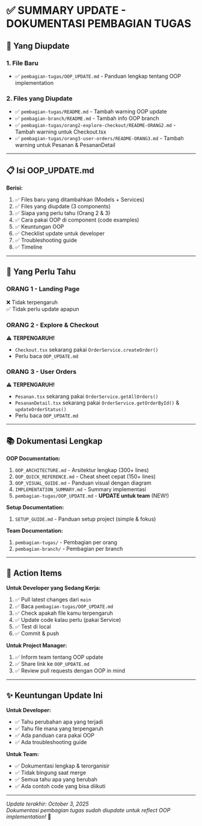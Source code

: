 # ✅ SUMMARY UPDATE - DOKUMENTASI PEMBAGIAN TUGAS

## 🔄 Yang Diupdate

### 1. **File Baru**
- ✅ `pembagian-tugas/OOP_UPDATE.md` - Panduan lengkap tentang OOP implementation

### 2. **Files yang Diupdate**
- ✅ `pembagian-tugas/README.md` - Tambah warning OOP update
- ✅ `pembagian-branch/README.md` - Tambah info OOP branch
- ✅ `pembagian-tugas/orang2-explore-checkout/README-ORANG2.md` - Tambah warning untuk Checkout.tsx
- ✅ `pembagian-tugas/orang3-user-orders/README-ORANG3.md` - Tambah warning untuk Pesanan & PesananDetail

---

## 📋 Isi OOP_UPDATE.md

**Berisi:**
1. ✅ Files baru yang ditambahkan (Models + Services)
2. ✅ Files yang diupdate (3 components)
3. ✅ Siapa yang perlu tahu (Orang 2 & 3)
4. ✅ Cara pakai OOP di component (code examples)
5. ✅ Keuntungan OOP
6. ✅ Checklist update untuk developer
7. ✅ Troubleshooting guide
8. ✅ Timeline

---

## 👥 Yang Perlu Tahu

### **ORANG 1** - Landing Page
❌ Tidak terpengaruh  
✅ Tidak perlu update apapun

### **ORANG 2** - Explore & Checkout
⚠️ **TERPENGARUH!**  
- `Checkout.tsx` sekarang pakai `OrderService.createOrder()`
- Perlu baca `OOP_UPDATE.md`

### **ORANG 3** - User Orders
⚠️ **TERPENGARUH!**  
- `Pesanan.tsx` sekarang pakai `OrderService.getAllOrders()`
- `PesananDetail.tsx` sekarang pakai `OrderService.getOrderById()` & `updateOrderStatus()`
- Perlu baca `OOP_UPDATE.md`

---

## 📚 Dokumentasi Lengkap

**OOP Documentation:**
1. `OOP_ARCHITECTURE.md` - Arsitektur lengkap (300+ lines)
2. `OOP_QUICK_REFERENCE.md` - Cheat sheet cepat (150+ lines)
3. `OOP_VISUAL_GUIDE.md` - Panduan visual dengan diagram
4. `IMPLEMENTATION_SUMMARY.md` - Summary implementasi
5. `pembagian-tugas/OOP_UPDATE.md` - **UPDATE untuk team** (NEW!)

**Setup Documentation:**
1. `SETUP_GUIDE.md` - Panduan setup project (simple & fokus)

**Team Documentation:**
1. `pembagian-tugas/` - Pembagian per orang
2. `pembagian-branch/` - Pembagian per branch

---

## 🎯 Action Items

**Untuk Developer yang Sedang Kerja:**

1. ✅ Pull latest changes dari `main`
2. ✅ Baca `pembagian-tugas/OOP_UPDATE.md`
3. ✅ Check apakah file kamu terpengaruh
4. ✅ Update code kalau perlu (pakai Service)
5. ✅ Test di local
6. ✅ Commit & push

**Untuk Project Manager:**
1. ✅ Inform team tentang OOP update
2. ✅ Share link ke `OOP_UPDATE.md`
3. ✅ Review pull requests dengan OOP in mind

---

## ✨ Keuntungan Update Ini

**Untuk Developer:**
- ✅ Tahu perubahan apa yang terjadi
- ✅ Tahu file mana yang terpengaruh
- ✅ Ada panduan cara pakai OOP
- ✅ Ada troubleshooting guide

**Untuk Team:**
- ✅ Dokumentasi lengkap & terorganisir
- ✅ Tidak bingung saat merge
- ✅ Semua tahu apa yang berubah
- ✅ Ada contoh code yang bisa diikuti

---

*Update terakhir: October 3, 2025*  
*Dokumentasi pembagian tugas sudah diupdate untuk reflect OOP implementation!* 🎉
